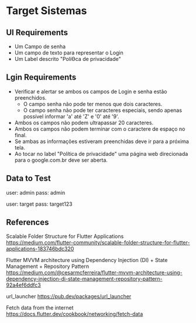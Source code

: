 # Target Sistemas   

## UI Requirements

- Um Campo de senha
- Um campo de texto para representar o Login
- Um Label descrito "PolíƟca de privacidade"

## Lgin Requirements

- Verificar e alertar se ambos os campos de Login e senha estão preenchidos.
   - O campo senha não pode ter menos que dois caracteres.
   - O campo senha não pode ter caracteres especiais, sendo apenas possível
informar 'a' até 'Z' e '0' até '9'.
- Ambos os campos não podem ultrapassar 20 caracteres.
- Ambos os campos não podem terminar com o caractere de espaço no final.
- Se ambas as informações estiveram preenchidas deve ir para a próxima tela.
- Ao tocar no label "Política de privacidade" uma página web direcionada para o
google.com.br deve ser aberta.

## Data to Test

user: admin
pass: admin

user: target
pass: target123

## References

Scalable Folder Structure for Flutter Applications <https://medium.com/flutter-community/scalable-folder-structure-for-flutter-applications-183746bdc320>

Flutter MVVM architecture using Dependency Injection (DI) + State Management + Repository Pattern <https://medium.com/@cesarmcferreira/flutter-mvvm-architecture-using-dependency-injection-di-state-management-repository-pattern-92a4ef6ddfc3>    

url_launcher <https://pub.dev/packages/url_launcher>

Fetch data from the internet <https://docs.flutter.dev/cookbook/networking/fetch-data>
